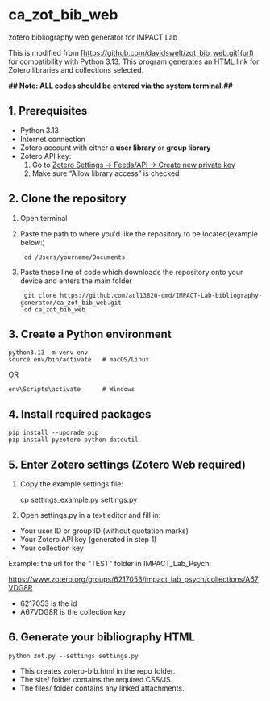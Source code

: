 # ca_zot_bib_web
zotero bibliography web generator for IMPACT Lab

This is modified from [https://github.com/davidswelt/zot_bib_web.git](url) for compatibility with Python 3.13.
This program generates an HTML link for Zotero libraries and collections selected.

**## Note: ALL codes should be entered via the system terminal.##**

## 1. Prerequisites
- Python 3.13 
- Internet connection
- Zotero account with either a **user library** or **group library**
- Zotero API key:
  1. Go to [Zotero Settings → Feeds/API → Create new private key](https://www.zotero.org/settings/keys)
  2. Make sure “Allow library access” is checked

## 2. Clone the repository 

1. Open terminal
2. Paste the path to where you'd like the repository to be located(example below:)

                 
        cd /Users/yourname/Documents


3. Paste these line of code which downloads the repository onto your device and enters the main folder


        git clone https://github.com/acl13820-cmd/IMPACT-Lab-bibliography-generator/ca_zot_bib_web.git
        cd ca_zot_bib_web


## 3. Create a Python environment 


    python3.13 -m venv env
    source env/bin/activate   # macOS/Linux

 
  OR

    
    env\Scripts\activate      # Windows


## 4. Install required packages


    pip install --upgrade pip
    pip install pyzotero python-dateutil


## 5. Enter Zotero settings (Zotero Web required) 
1. Copy the example settings file:


   cp settings_example.py settings.py


3. Open settings.py in a text editor and fill in:
- Your user ID or group ID (without quotation marks)
- Your Zotero API key (generated in step 1)
- Your collection key

Example: the url for the "TEST" folder in IMPACT_Lab_Psych:

https://www.zotero.org/groups/6217053/impact_lab_psych/collections/A67VDG8R

- 6217053 is the id 
- A67VDG8R is the collection key

## 6. Generate your bibliography HTML


    python zot.py --settings settings.py


- This creates zotero-bib.html in the repo folder.
- The site/ folder contains the required CSS/JS.
- The files/ folder contains any linked attachments.
